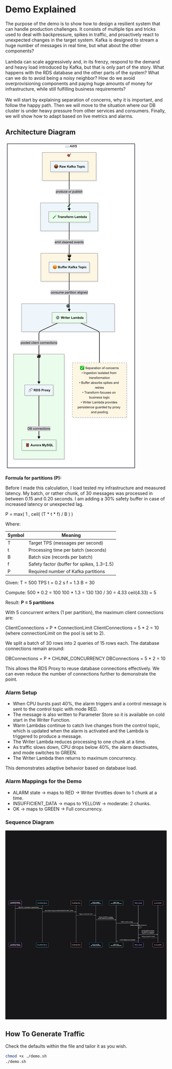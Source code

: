 # Demo Explained

The purpose of the demo is to show how to design a resilient system that can handle production challenges. It consists of multiple tips and tricks used to deal with backpressure, spikes in traffic, and proactively react to unexpected changes in the target system. Kafka is designed to stream a huge number of messages in real time, but what about the other components?
<br /><br />
Lambda can scale aggressively and, in its frenzy, respond to the demand and heavy load introduced by Kafka, but that is only part of the story. What happens with the RDS database and the other parts of the system? What can we do to avoid being a noisy neighbor? How do we avoid overprovisioning components and paying huge amounts of money for infrastructure, while still fulfilling business requirements?
<br /><br />
We will start by explaining separation of concerns, why it is important, and follow the happy path. Then we will move to the situation where our DB cluster is under heavy pressure from other services and consumers. Finally, we will show how to adapt based on live metrics and alarms.

## Architecture Diagram

![Separation of Concerns](./separation.png)

**Formula for partitions (P):**

Before I made this calculation, I load tested my infrastructure and measured latency. My batch, or rather chunk, of 30 messages was processed in between 0.15 and 0.20 seconds. I am adding a 30% safety buffer in case of increased latency or unexpected lag.

P = max( 1 , ceil( (T * t * f) / B ) )

Where:

| Symbol | Meaning                                    |
| ------ | ------------------------------------------ |
| T      | Target TPS (messages per second)           |
| t      | Processing time per batch (seconds)        |
| B      | Batch size (records per batch)             |
| f      | Safety factor (buffer for spikes, 1.3–1.5) |
| P      | Required number of Kafka partitions        |

Given:
T = 500 TPS
t = 0.2 s
f = 1.3
B = 30

Compute:
500 * 0.2 = 100
100 * 1.3 = 130
130 / 30 = 4.33
ceil(4.33) = 5

Result: **P = 5 partitions**

With 5 concurrent writers (1 per partition), the maximum client connections are:

ClientConnections = P * ConnectionLimit
ClientConnections = 5 * 2 = 10
(where connectionLimit on the pool is set to 2).

We split a batch of 30 rows into 2 queries of 15 rows each. The database connections remain around:

DBConnections = P * CHUNK_CONCURRENCY
DBConnections = 5 * 2 = 10

This allows the RDS Proxy to reuse database connections effectively.
We can even reduce the number of connections further to demonstrate the point.

### Alarm Setup

- When CPU bursts past 40%, the alarm triggers and a control message is sent to the control topic with mode RED.
- The message is also written to Parameter Store so it is available on cold start in the Writer Function.
- Warm Lambdas continue to catch live changes from the control topic, which is updated when the alarm is activated and the Lambda is triggered to produce a message.
- The Writer Lambda reduces processing to one chunk at a time.
- As traffic slows down, CPU drops below 40%, the alarm deactivates, and mode switches to GREEN.
- The Writer Lambda then returns to maximum concurrency.

This demonstrates adaptive behavior based on database load.

### Alarm Mappings for the Demo

- ALARM state -> maps to RED -> Writer throttles down to 1 chunk at a time.
- INSUFFICIENT_DATA -> maps to YELLOW -> moderate: 2 chunks.
- OK -> maps to GREEN -> Full concurrency.

### Sequence Diagram

![Sequence Diagram](./alarm-sequence-diagram.png)

## How To Generate Traffic

Check the defaults within the file and tailor it as you wish.

```bash
chmod +x ./demo.sh
./demo.sh
```
